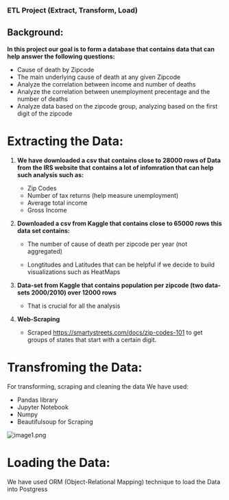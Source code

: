 ### ETL Project (Extract, Transform, Load)

## Background:

__In this project our goal is to form a database that contains data that can help answer the following questions:__
- Cause of death by Zipcode
- The main underlying cause of death at any given Zipcode
- Analyze the correlation between income and number of deaths
- Analyze the correlation between unemployment precentage and the number of deaths
- Analyze data based on the zipcode group, analyzing based on the first digit of the zipcode

# Extracting the Data:
1. __We have downloaded a csv that contains close to 28000 rows of Data from the IRS website that contains a lot of infomration that can help such analysis such as:__
     - Zip Codes
     - Number of tax returns (help measure unemployment)
     - Average total income
     - Gross Income
 
 2. __Downloaded a csv from Kaggle that contains close to 65000 rows this data set contains:__
      - The number of cause of death per zipcode per year (not aggregated)
   
      - Longtitudes and Latitudes that can be helpful if we decide to build visualizations such as HeatMaps
   
 3. __Data-set from Kaggle that contains population per zipcode (two data-sets 2000/2010) over 12000 rows__
      - That is crucial for all the analysis
   
 4. __Web-Scraping__
      - Scraped https://smartystreets.com/docs/zip-codes-101 to get groups of states that start with a certain digit.
      
      
      
 # Transfroming the Data:
 For transforming, scraping and cleaning the data We have used:
  - Pandas library
  - Jupyter Notebook 
  - Numpy  
  - Beautifulsoup for Scraping
  
![image1.png](Images/image1.png)
  
  
  

  
  
 # Loading the Data:
 We have used ORM (Object-Relational Mapping) technique to load the Data into Postgress 
